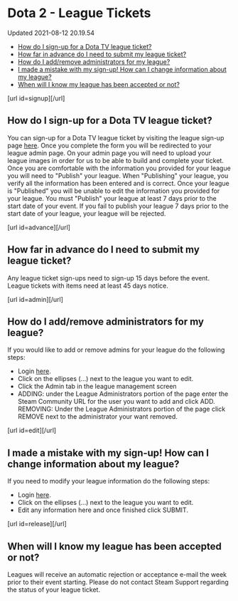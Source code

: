 # Dota 2 - League Tickets
Updated 2021-08-12 20.19.54


* [How do I sign-up for a Dota TV league ticket?](#signup)
* [How far in advance do I need to submit my league ticket?](#advance)
* [How do I add/remove administrators for my league?](#admin)
* [I made a mistake with my sign-up! How can I change information about my league?](#edit)
* [When will I know my league has been accepted or not?](#release)

  
  
[url id=signup][/url]  
## How do I sign-up for a Dota TV league ticket?
You can sign-up for a Dota TV league ticket by visiting the league sign-up page [here](http://www.dota2.com/leagues). Once you complete the form you will be redirected to your league admin page. On your admin page you will need to upload your league images in order for us to be able to build and complete your ticket. Once you are comfortable with the information you provided for your league you will need to "Publish" your league. When "Publishing" your league, you verify all the information has been entered and is correct. Once your league is "Published" you will be unable to edit the information you provided for your league. You must "Publish" your league at least 7 days prior to the start date of your event. If you fail to publish your league 7 days prior to the start date of your league, your league will be rejected.  
  
[url id=advance][/url]  
## How far in advance do I need to submit my league ticket?
Any league ticket sign-ups need to sign-up 15 days before the event. League tickets with items need at least 45 days notice.  
  
[url id=admin][/url]  
## How do I add/remove administrators for my league?
If you would like to add or remove admins for your league do the following steps:  
  

* Login [here](http://www.dota2.com/leagues).
* Click on the ellipses (...) next to the league you want to edit.
* Click the Admin tab in the league management screen
* ADDING: under the League Administrators portion of the page enter the Steam Community URL for the user you want to add and click ADD.  
REMOVING: Under the League Administrators portion of the page click REMOVE next to the administrator your want removed.

  
  
[url id=edit][/url]  
## I made a mistake with my sign-up! How can I change information about my league?
If you need to modify your league information do the following steps:  
  

* Login [here](http://www.dota2.com/leagues).
* Click on the ellipses (...) next to the league you want to edit.
* Edit any information here and once finished click SUBMIT.

  
  
[url id=release][/url]  
## When will I know my league has been accepted or not?
Leagues will receive an automatic rejection or acceptance e-mail the week prior to their event starting. Please do not contact Steam Support regarding the status of your league ticket.  
  
